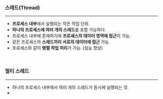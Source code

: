 ### 스레드(Thread)
---
- **프로세스 내부**에서 실행되는 작은 작업 단위.
- **하나의 프로세스에 여러 개의 스레드**를 포함 가능하다.
- 프로세스 내부에 존재하기에 **프로세스의 데이터 영역에 접근**이 가능.
- 같은 프로세스의 **스레드끼리 서로의 데이터에 접근** 가능.
- 프로세스와 같이 **병렬 작업 처리**가 가능. (성능 향상)


<br>

### 멀티 스레드
---
- 하나의 프로세스 내부에서 여러 개의 스레드가 동시에 실행되는 것.
- 
<br>

